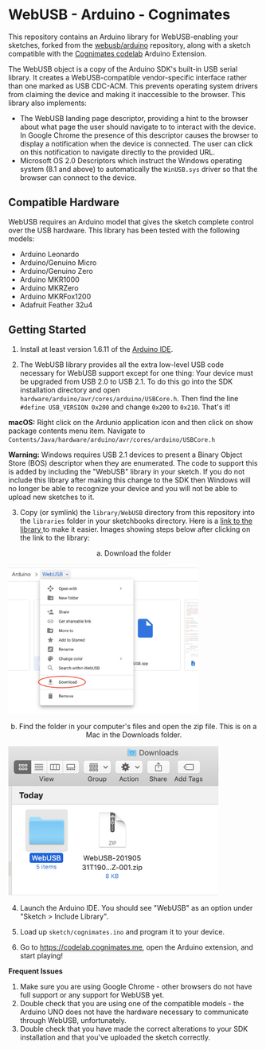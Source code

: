 WebUSB - Arduino - Cognimates
================

This repository contains an Arduino library for WebUSB-enabling your sketches, forked from the <a href="https://github.com/webusb/arduino"> webusb/arduino</a> repository, along with a sketch compatible with the <a href="https://codelab.cognimates.me">Cognimates codelab</a> Arduino Extension. 

The WebUSB object is a copy of the Arduino SDK's built-in USB serial library.
It creates a WebUSB-compatible vendor-specific interface rather than one marked
as USB CDC-ACM. This prevents operating system drivers from claiming the device
and making it inaccessible to the browser. This library also implements:

 * The WebUSB landing page descriptor, providing a hint to the browser about
   what page the user should navigate to to interact with the device. In
   Google Chrome the presence of this descriptor causes the browser to display
   a notification when the device is connected. The user can click on this
   notification to navigate directly to the provided URL.
 * Microsoft OS 2.0 Descriptors which instruct the Windows operating system
   (8.1 and above) to automatically the `WinUSB.sys` driver so that the browser
   can connect to the device.

Compatible Hardware
-------------------

WebUSB requires an Arduino model that gives the sketch complete control over the USB hardware. This library has been tested with the following models:

 * Arduino Leonardo
 * Arduino/Genuino Micro
 * Arduino/Genuino Zero
 * Arduino MKR1000
 * Arduino MKRZero
 * Arduino MKRFox1200
 * Adafruit Feather 32u4

Getting Started
---------------

1. Install at least version 1.6.11 of the [Arduino IDE](https://www.arduino.cc/en/Main/Software).

2. The WebUSB library provides all the extra low-level USB code necessary for WebUSB support except for one thing: Your device must be upgraded from USB 2.0 to USB 2.1. To do this go into the SDK installation directory and open `hardware/arduino/avr/cores/arduino/USBCore.h`. Then find the line `#define USB_VERSION 0x200` and change `0x200` to `0x210`. That's it!

  **macOS:** Right click on the Ardunio application icon and then click on show package contents menu item. Navigate to `Contents/Java/hardware/arduino/avr/cores/arduino/USBCore.h`
  
  **Warning:** Windows requires USB 2.1 devices to present a Binary Object Store (BOS) descriptor when they are enumerated. The code to support this is added by including the "WebUSB" library in your sketch. If you do not include this library after making this change to the SDK then Windows will no longer be able to recognize your device and you will not be able to upload new sketches to it.

3. Copy (or symlink) the `library/WebUSB` directory from this repository into the `libraries` folder in your sketchbooks directory. Here is a <a href="https://drive.google.com/drive/folders/1TsQmEgvsSLchIRxgtch64fpfYczd_pWB?usp=sharing" target="_blank"> link to the library </a> to make it easier. Images showing steps below after clicking on the link to the library: 

  <p style="text-align:center;">a. Download the folder</p>
  <img src="./instruction_images/download-webusb.png" height=300px style="text-align:center;">

  <p style="text-align:center;">b. Find the folder in your computer's files and open the zip file. This is on a Mac in the Downloads folder.</p>
  <img src="./instruction_images/open-zip.png" height=300px style="text-align:center;">

4. Launch the Arduino IDE. You should see "WebUSB" as an option under "Sketch > Include Library".

5. Load up `sketch/cognimates.ino` and program it to your device.

6. Go to https://codelab.cognimates.me, open the Arduino extension, and start playing! 

 **Frequent Issues** 
 1. Make sure you are using Google Chrome - other browsers do not have full support or any support for WebUSB yet. 
 2. Double check that you are using one of the compatible models - the Arduino UNO does not have the hardware necessary to communicate through WebUSB, unfortunately. 
 3. Double check that you have made the correct alterations to your SDK installation and that you've uploaded the sketch correctly. 
